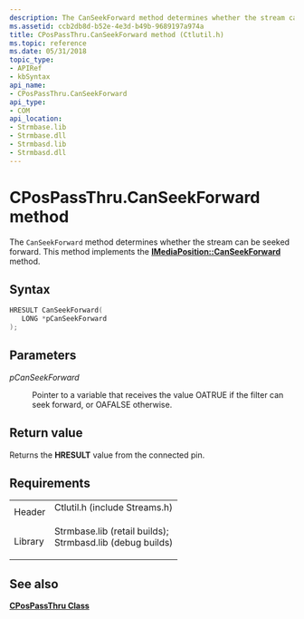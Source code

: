 ```yaml
---
description: The CanSeekForward method determines whether the stream can be seeked forward. This method implements the IMediaPosition::CanSeekForward method.
ms.assetid: ccb2db8d-b52e-4e3d-b49b-9689197a974a
title: CPosPassThru.CanSeekForward method (Ctlutil.h)
ms.topic: reference
ms.date: 05/31/2018
topic_type: 
- APIRef
- kbSyntax
api_name: 
- CPosPassThru.CanSeekForward
api_type: 
- COM
api_location: 
- Strmbase.lib
- Strmbase.dll
- Strmbasd.lib
- Strmbasd.dll
---
```


# CPosPassThru.CanSeekForward method

The `CanSeekForward` method determines whether the stream can be seeked forward. This method implements the [**IMediaPosition::CanSeekForward**](/windows/desktop/api/Control/nf-control-imediaposition-canseekforward) method.

## Syntax


```C++
HRESULT CanSeekForward(
   LONG *pCanSeekForward
);
```



## Parameters

<dl> <dt>

*pCanSeekForward* 
</dt> <dd>

Pointer to a variable that receives the value OATRUE if the filter can seek forward, or OAFALSE otherwise.

</dd> </dl>

## Return value

Returns the **HRESULT** value from the connected pin.

## Requirements



|                    |                                                                                                                                                                                            |
|--------------------|--------------------------------------------------------------------------------------------------------------------------------------------------------------------------------------------|
| Header<br/>  | <dl> <dt>Ctlutil.h (include Streams.h)</dt> </dl>                                                                                   |
| Library<br/> | <dl> <dt>Strmbase.lib (retail builds); </dt> <dt>Strmbasd.lib (debug builds)</dt> </dl> |



## See also

<dl> <dt>

[**CPosPassThru Class**](cpospassthru.md)
</dt> </dl>

 

 




